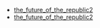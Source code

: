  - [the_future_of_the_republic2](the_future_of_the_republic2.md)
 - [the_future_of_the_republic2](the_future_of_the_republic2.md)

